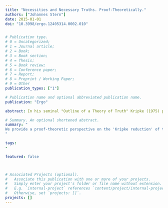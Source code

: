 ```yaml
---
title: "Necessities and Necessary Truths. Proof-Theoretically."
authors: ["Johannes Stern"]
date: 2015-01-01
doi: "10.3998/ergo.12405314.0002.010"


# Publication type.
# 0 = Uncategorized;
# 1 = Journal article;
# 2 = Book;
# 3 = Book section;
# 4 = Thesis;
# 5 = Book review;
# 6 = Conference paper;
# 7 = Report;
# 8 = Preprint / Working Paper;
# 9 = Other
publication_types: ["1"]

# Publication name and optional abbreviated publication name.
publication: "Ergo"

abstract: In his seminal "Outline of a Theory of Truth" Kripke (1975) proposed understanding modal predicates as complex expressions defined by a suitable modal operator and a truth predicate. In the case of the alethic modality of logical or metaphysical necessity, this proposal amounts to understanding the modal predicate ‘is necessary’ as the complex predicate ‘is necessarily true’. In this piece we work out the details of Kripke’s proposal, which we label the Kripke reduction, from a proof-theoretic perspective. To this end we construct a theory for the modal predicate and a theory of truth formulated in a language with a modal operator and show that the modal predicate theory is interpretable in the theory of truth where the interpretation translates the modal predicate ‘N’ by the complex predicate '$\Box$T', the truth predicate modified by the modal operator. In addition, we show that our work can be viewed as the proof-theoretic counterpart to the semantic Kripke reduction recently carried out by Halbach and Welch (2009), which is based on Kripke’s theory of truth.

# Summary. An optional shortened abstract.
summary: "
We provide a proof-theoretic perspective on the 'Kripke reduction' of the modal predicate ‘is necessary’ to the complex predicate ‘is necessarily true’.
"

tags:
-

featured: false



# Associated Projects (optional).
#   Associate this publication with one or more of your projects.
#   Simply enter your project's folder or file name without extension.
#   E.g. `internal-project` references `content/project/internal-project/index.md`.
#   Otherwise, set `projects: []`.
projects: []
---
```

